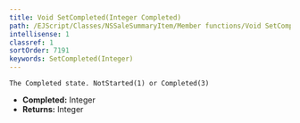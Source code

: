 ```yaml
---
title: Void SetCompleted(Integer Completed)
path: /EJScript/Classes/NSSaleSummaryItem/Member functions/Void SetCompleted(Integer p_0)
intellisense: 1
classref: 1
sortOrder: 7191
keywords: SetCompleted(Integer)
---
```



    The Completed state. NotStarted(1) or Completed(3)
    



* **Completed:** Integer
* **Returns:** Integer



